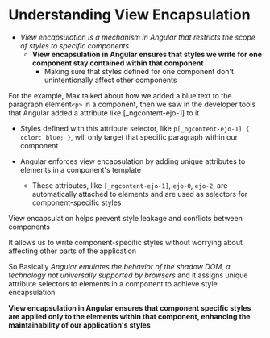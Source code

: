 # Understanding View Encapsulation

- _View encapsulation is a mechanism in Angular that restricts the scope of styles to specific components_
  - **View encapsulation in Angular ensures that styles we write for one component stay contained within that component**
    - Making sure that styles defined for one component don't unintentionally affect other components

For the example, Max talked about how we added a blue text to the paragraph element`<p>` in a component, then we saw in the developer tools that Angular added a attribute like [_ngcontent-ejo-1] to it

- Styles defined with this attribute selector, like `p[_ngcontent-ejo-1] { color: blue; }`, will only target that specific paragraph within our component

- Angular enforces view encapsulation by adding unique attributes to elements in a component's template
  - These attributes, like `[_ngcontent-ejo-1]`, `ejo-0`, `ejo-2`, are automatically attached to elements and are used as selectors for component-specific styles

View encapsulation helps prevent style leakage and conflicts between components

It allows us to write component-specific styles without worrying about affecting other parts of the application

So Basically _Angular emulates the behavior of the shadow DOM, a technology not universally supported by browsers_ and it assigns unique attribute selectors to elements in a component to achieve style encapsulation

**View encapsulation in Angular ensures that component specific styles are applied only to the elements within that component, enhancing the maintainability of our application's styles**

